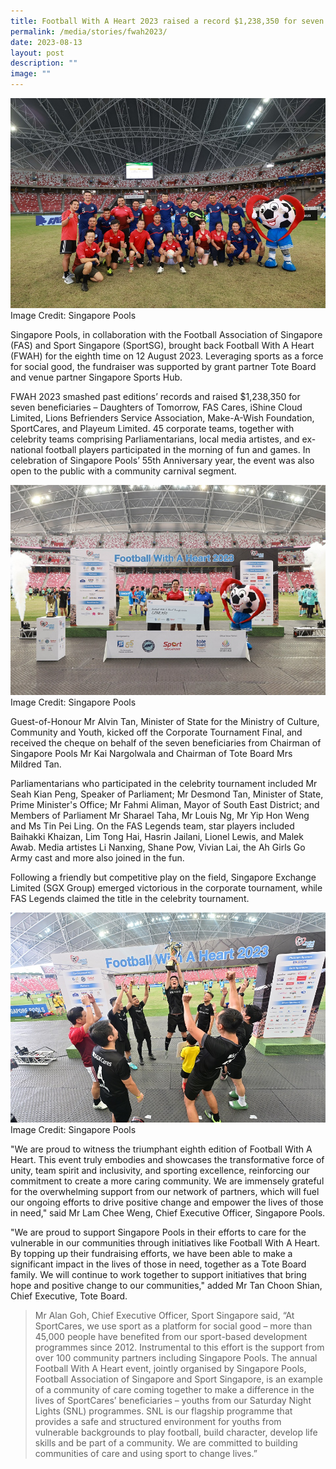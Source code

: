 ```yaml
---
title: Football With A Heart 2023 raised a record $1,238,350 for seven beneficiaries!
permalink: /media/stories/fwah2023/
date: 2023-08-13
layout: post
description: ""
image: ""
---
```

![](/images/fwah%20photo%202.jpeg)
Image Credit: Singapore Pools 

Singapore Pools, in collaboration with the Football Association of Singapore (FAS) and Sport Singapore (SportSG), brought back Football With A Heart (FWAH) for the eighth time on 12 August 2023. Leveraging sports as a force for social good, the fundraiser was supported by grant partner Tote Board and venue partner Singapore Sports Hub.

FWAH 2023 smashed past editions’ records and raised $1,238,350 for seven beneficiaries – Daughters of Tomorrow, FAS Cares, iShine Cloud Limited, Lions Befrienders Service Association, Make-A-Wish Foundation, SportCares, and Playeum Limited. 45 corporate teams, together with celebrity teams comprising Parliamentarians, local media artistes, and ex-national football players participated in the morning of fun and games. In celebration of Singapore Pools’ 55th Anniversary year, the event was also open to the public with a community carnival segment.

![](/images/fwah%20photo%201.jpeg)Image Credit: Singapore Pools 


Guest-of-Honour Mr Alvin Tan, Minister of State for the Ministry of Culture, Community and Youth, kicked off the Corporate Tournament Final, and received the cheque on behalf of the seven beneficiaries from Chairman of Singapore Pools Mr Kai Nargolwala and Chairman of Tote Board Mrs Mildred Tan.

Parliamentarians who participated in the celebrity tournament included Mr Seah Kian Peng, Speaker of Parliament; Mr Desmond Tan, Minister of State, Prime Minister's Office; Mr Fahmi Aliman, Mayor of South East District; and Members of Parliament Mr Sharael Taha, Mr Louis Ng, Mr Yip Hon Weng and Ms Tin Pei Ling. On the FAS Legends team, star players included Baihakki Khaizan, Lim Tong Hai, Hasrin Jailani, Lionel Lewis, and Malek Awab. Media artistes Li Nanxing, Shane Pow, Vivian Lai, the Ah Girls Go Army cast and more also joined in the fun.

Following a friendly but competitive play on the field, Singapore Exchange Limited (SGX Group) emerged victorious in the corporate tournament, while FAS Legends claimed the title in the celebrity tournament.

![](/images/fwah%20photo%204.jpeg)
Image Credit: Singapore Pools 

"We are proud to witness the triumphant eighth edition of Football With A Heart. This event truly embodies and showcases the transformative force of unity, team spirit and inclusivity, and sporting excellence, reinforcing our commitment to create a more caring community. We are immensely grateful for the overwhelming support from our network of partners, which will fuel our ongoing efforts to drive positive change and empower the lives of those in need," said Mr Lam Chee Weng, Chief Executive Officer, Singapore Pools.

"We are proud to support Singapore Pools in their efforts to care for the vulnerable in our communities through initiatives like Football With A Heart. By topping up their fundraising efforts, we have been able to make a significant impact in the lives of those in need, together as a Tote Board family. We will continue to work together to support initiatives that bring hope and positive change to our communities," added Mr Tan Choon Shian, Chief Executive, Tote Board.

> Mr Alan Goh, Chief Executive Officer, Sport Singapore said, “At SportCares, we use sport as a platform for social good – more than 45,000 people have benefited from our sport-based development programmes since 2012. Instrumental to this effort is the support from over 100 community partners including Singapore Pools. The annual Football With A Heart event, jointly organised by Singapore Pools, Football Association of Singapore and Sport Singapore, is an example of a community of care coming together to make a difference in the lives of SportCares’ beneficiaries – youths from our Saturday Night Lights (SNL) programmes. SNL is our flagship programme that provides a safe and structured environment for youths from vulnerable backgrounds to play football, build character, develop life skills and be part of a community. We are committed to building communities of care and using sport to change lives.”